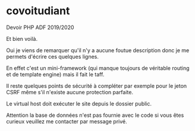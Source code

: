 # covoitudiant
Devoir PHP ADF 2019/2020

Et bien voilà.

Oui je viens de remarquer qu'il n'y a aucune foutue description donc je me permets d'écrire ces quelques lignes.

En effet c'est un mini-framework (qui manque toujours de véritable routing et de template engine) mais il fait le taff.

Il reste quelques points de sécurité à compléter par exemple pour le jeton CSRF même s'il n'existe aucune protection parfaite.

Le virtual host doit exécuter le site depuis le dossier public.

Attention la base de données n'est pas fournie avec le code si vous êtes curieux veuillez me contacter par message privé.